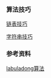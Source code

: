 ### 算法技巧

[链表技巧](https://github.com/shenjy24/jackal-algorithm/wiki/%E9%93%BE%E8%A1%A8%E6%8A%80%E5%B7%A7)

[字符串技巧](https://github.com/shenjy24/jackal-algorithm/wiki/%E5%AD%97%E7%AC%A6%E4%B8%B2%E6%8A%80%E5%B7%A7)

### 参考资料
[labuladong算法](https://mp.weixin.qq.com/s/AWsL7G89RtaHyHjRPNJENA?scene=25#wechat_redirect)
